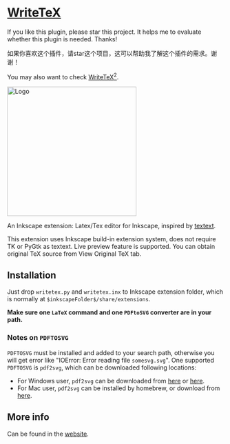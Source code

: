 [WriteTeX](https://wanglongqi.github.io/WriteTeX/)
========

If you like this plugin, please star this project. It helps me to evaluate whether this plugin is needed. Thanks!

如果你喜欢这个插件，请star这个项目，这可以帮助我了解这个插件的需求。谢谢！

You may also want to check [WriteTeX<sup>2</sup>](https://github.com/wanglongqi/WriteTeX2).

<img src=https://github.com/wanglongqi/WriteTeX/raw/master/writetex.png width=300px alt=Logo>

An Inkscape extension: Latex/Tex editor for Inkscape, inspired by [textext](http://pav.iki.fi/software/textext/).

This extension uses Inkscape build-in extension system, does not require TK or PyGtk as textext. Live preview feature is supported. You can obtain original TeX source from View Original TeX tab.

## Installation
Just drop `writetex.py` and `writetex.inx` to Inkscape extension folder, which is normally at `$inkscapeFolder$/share/extensions`. 

**Make sure one `LaTeX` command and one `PDFtoSVG` converter are in your path.**

### Notes on `PDFTOSVG`

`PDFTOSVG` must be installed and added to your search path, otherwise you will get error like "IOError: Error reading file `somesvg.svg`". One supported `PDFTOSVG` is `pdf2svg`, which can be downloaded following locations:

- For Windows user, `pdf2svg` can be downloaded from [here](https://github.com/wanglongqi/WriteTeX/releases/download/v1.1/pdf2svg-x64.7z) or [here](https://github.com/dawbarton/pdf2svg). 
- For Mac user, `pdf2svg` can be installed by homebrew, or download from [here](https://github.com/wanglongqi/WriteTeX/releases/download/v1.6.1/pdf2svg-MacOSX.7z).

## More info
Can be found in the [website](https://wanglongqi.github.io/WriteTeX/).
